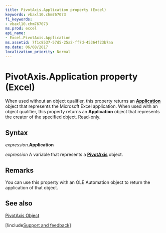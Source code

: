 ```yaml
---
title: PivotAxis.Application property (Excel)
keywords: vbaxl10.chm767073
f1_keywords:
- vbaxl10.chm767073
ms.prod: excel
api_name:
- Excel.PivotAxis.Application
ms.assetid: 7f1c8537-57d5-25a2-ff7d-45364f23b7aa
ms.date: 06/08/2017
localization_priority: Normal
---
```



# PivotAxis.Application property (Excel)

When used without an object qualifier, this property returns an  **[Application](Excel.Application(object).md)** object that represents the Microsoft Excel application. When used with an object qualifier, this property returns an **Application** object that represents the creator of the specified object. Read-only.


## Syntax

_expression_.**Application**

_expression_ A variable that represents a **[PivotAxis](Excel.PivotAxis.md)** object.


## Remarks

You can use this property with an OLE Automation object to return the application of that object.


## See also


[PivotAxis Object](Excel.PivotAxis.md)

[!include[Support and feedback](~/includes/feedback-boilerplate.md)]
